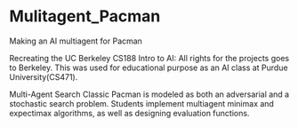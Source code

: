 # Mulitagent_Pacman
Making an AI multiagent for Pacman

Recreating the UC Berkeley CS188 Intro to AI: All rights for the projects goes to Berkeley. This was used for educational purpose as an AI class at Purdue University(CS471). 

Multi-Agent Search
Classic Pacman is modeled as both an adversarial and a stochastic search problem. Students implement multiagent minimax and expectimax algorithms, as well as designing evaluation functions.

